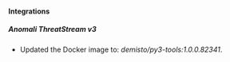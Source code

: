 #### Integrations
##### Anomali ThreatStream v3
- Updated the Docker image to: *demisto/py3-tools:1.0.0.82341*.
